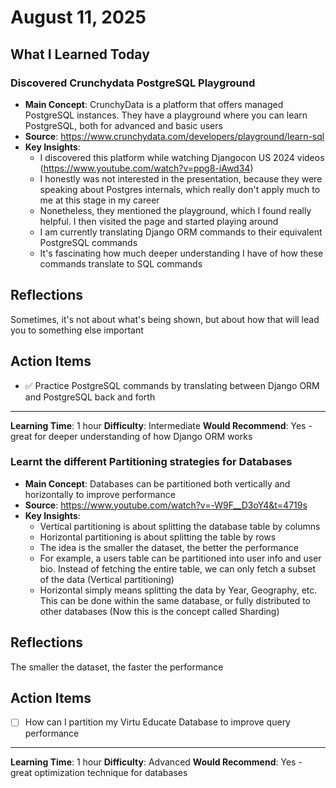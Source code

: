 # August 11, 2025

## What I Learned Today

### Discovered Crunchydata PostgreSQL Playground
- **Main Concept**: CrunchyData is a platform that offers managed PostgreSQL instances. They have a playground where you can learn PostgreSQL, both for advanced and basic users
- **Source**: https://www.crunchydata.com/developers/playground/learn-sql
- **Key Insights**:
  - I discovered this platform while watching Djangocon US 2024 videos (https://www.youtube.com/watch?v=ppg8-iAwd34)
  - I honestly was not interested in the presentation, because they were speaking about Postgres internals, which really don't apply much to me at this stage in my career
  - Nonetheless, they mentioned the playground, which I found really helpful. I then visited the page and started playing around
  - I am currently translating Django ORM commands to their equivalent PostgreSQL commands
  - It's fascinating how much deeper understanding I have of how these commands translate to SQL commands

## Reflections

Sometimes, it's not about what's being shown, but about how that will lead you to something else important

## Action Items

- ✅ Practice PostgreSQL commands by translating between Django ORM and PostgreSQL back and forth

---
**Learning Time**: 1 hour
**Difficulty**: Intermediate 
**Would Recommend**: Yes - great for deeper understanding of how Django ORM works

### Learnt the different Partitioning strategies for Databases
- **Main Concept**: Databases can be partitioned both vertically and horizontally to improve performance
- **Source**: https://www.youtube.com/watch?v=-W9F__D3oY4&t=4719s
- **Key Insights**:
  - Vertical partitioning is about splitting the database table by columns 
  - Horizontal partitioning is about splitting the table by rows 
  - The idea is the smaller the dataset, the better the performance 
  - For example, a users table can be partitioned into user info and user bio. Instead of fetching the entire table, we can only fetch a subset of the data (Vertical partitioning)
  - Horizontal simply means splitting the data by Year, Geography, etc. This can be done within the same database, or fully distributed to other databases (Now this is the concept called Sharding)

## Reflections

The smaller the dataset, the faster the performance

## Action Items

- [ ] How can I partition my Virtu Educate Database to improve query performance 

---
**Learning Time**: 1 hour
**Difficulty**: Advanced
**Would Recommend**: Yes - great optimization technique for databases